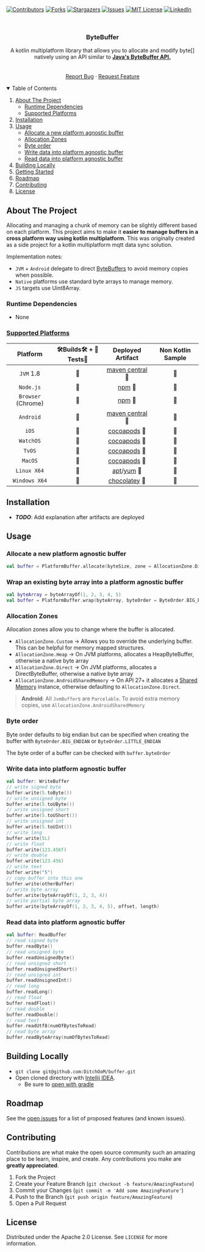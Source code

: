 [![Contributors][contributors-shield]][contributors-url]
[![Forks][forks-shield]][forks-url]
[![Stargazers][stars-shield]][stars-url]
[![Issues][issues-shield]][issues-url]
[![MIT License][license-shield]][license-url]
[![LinkedIn][linkedin-shield]][linkedin-url]


<!-- PROJECT LOGO -->
<!--suppress ALL -->

<br />
<p align="center">
<h3 align="center">ByteBuffer</h3>

<p align="center">
A kotlin multiplatform library that allows you to allocate and modify byte[] natively using an API similar to <a href="https://docs.oracle.com/javase/8/docs/api/java/nio/ByteBuffer.html"><strong>Java's ByteBuffer API.</strong></a>
<br />
<!-- <a href="https://github.com/DitchOoM/buffer"><strong>Explore the docs »</strong></a> -->
<br />
<br />
<!-- <a href="https://github.com/DitchOoM/buffer">View Demo</a>
· -->
<a href="https://github.com/DitchOoM/buffer/issues">Report Bug</a>
·
<a href="https://github.com/DitchOoM/buffer/issues">Request Feature</a>
</p>


<details open="open">
  <summary>Table of Contents</summary>
  <ol>
    <li>
      <a href="#about-the-project">About The Project</a>
      <ul>
        <li><a href="#runtime-dependencies">Runtime Dependencies</a></li>
      </ul>
      <ul>
        <li><a href="#supported-platforms">Supported Platforms</a></li>
      </ul>
    </li>
    <li><a href="#installation">Installation</a></li>
    <li>
      <a href="#usage">Usage</a>
      <ul>
        <li><a href="#allocate-a-new-platform-agnostic-buffer">Allocate a new platform agnostic buffer</a></li>
        <li><a href="#allocation-zone">Allocation Zones</a></li>
        <li><a href="#byte-order">Byte order</a></li>
        <li><a href="#write-data-into-platform-agnostic-buffer">Write data into platform agnostic buffer</a></li>
        <li><a href="#read-data-into-platform-agnostic-buffer">Read data into platform agnostic buffer</a></li>
      </ul>
    </li>
    <li>
      <a href="#building-locally">Building Locally</a>
    </li>
    <li><a href="#getting-started">Getting Started</a></li>
    <li><a href="#roadmap">Roadmap</a></li>
    <li><a href="#contributing">Contributing</a></li>
    <li><a href="#license">License</a></li>
  </ol>
</details>

## About The Project

Allocating and managing a chunk of memory can be slightly different based on each platform. This project aims to make
it **easier to manage buffers in a cross platform way using kotlin multiplatform**. This was originally created as a
side project for a kotlin multiplatform mqtt data sync solution.

Implementation notes:

* `JVM` + `Android` delegate to direct [ByteBuffers][byte-buffer-api] to avoid memory copies when possible.
* `Native` platforms use standard byte arrays to manage memory.
* `JS` targets use Uint8Array.

### Runtime Dependencies

* None

### [Supported Platforms](https://kotlinlang.org/docs/reference/mpp-supported-platforms.html)

| Platform | 🛠Builds🛠 + 🔬Tests🔬 | Deployed Artifact | Non Kotlin Sample |  
| :---: | :---: | :---: | :---: |
| `JVM` 1.8 |🚀| [maven central][maven-central] 🔮|🔮|
| `Node.js` |🚀|[npm][npm] 🔮|🔮|
| `Browser` (Chrome) |🚀|[npm][npm] 🔮|🔮|
| `Android` |🚀|[maven central][maven-central]  🔮|🔮|
| `iOS` |🚀|[cocoapods][cocoapods] 🔮|🔮|
| `WatchOS` |🚀|[cocoapods][cocoapods] 🔮|🔮|
| `TvOS` |🚀|[cocoapods][cocoapods] 🔮|🔮|
| `MacOS` |🚀|[cocoapods][cocoapods] 🔮|🔮|
| `Linux X64` |🚀|[apt][apt]/[yum][yum] 🔮|🔮|
| `Windows X64` |🚀|[chocolatey][chocolately] 🔮|🔮|

## Installation

- **_TODO_**: Add explanation after artifacts are deployed

## Usage

### Allocate a new platform agnostic buffer

```kotlin
val buffer = PlatformBuffer.allocate(byteSize, zone = AllocationZone.Direct, byteOrder = ByteOrder.BIG_ENDIAN)
```

### Wrap an existing byte array into a platform agnostic buffer

```kotlin
val byteArray = byteArrayOf(1, 2, 3, 4, 5)
val buffer = PlatformBuffer.wrap(byteArray, byteOrder = ByteOrder.BIG_ENDIAN)
```

### Allocation Zones
Allocation zones allow you to change where the buffer is allocated.
- `AllocationZone.Custom` -> Allows you to override the underlying buffer. This can be helpful for memory mapped structures.
- `AllocationZone.Heap` -> On JVM platforms, allocates a HeapByteBuffer, otherwise a native byte array
- `AllocationZone.Direct` -> On JVM platforms, allocates a DirectByteBuffer, otherwise a native byte array
- `AllocationZone.AndroidSharedMemory` -> On API 27+ it allocates a [Shared Memory](https://developer.android.com/reference/android/os/SharedMemory) instance, otherwise defaulting to `AllocationZone.Direct`.

> **Android**: All `JvmBuffer`s are `Parcelable`. To avoid extra memory copies, use `AllocationZone.AndroidSharedMemory`

### Byte order

Byte order defaults to big endian but can be specified when creating the buffer with `ByteOrder.BIG_ENDIAN`
or `ByteOrder.LITTLE_ENDIAN`

The byte order of a buffer can be checked with `buffer.byteOrder`

### Write data into platform agnostic buffer

```kotlin
val buffer: WriteBuffer
// write signed byte
buffer.write(5.toByte())
// write unsigned byte
buffer.write(5.toUByte())
// write unsigned short
buffer.write(5.toUShort())
// write unsigned int
buffer.write(5.toUInt())
// write long
buffer.write(5L)
// write float
buffer.write(123.456f)
// write double
buffer.write(123.456)
// write text
buffer.write("5")
// copy buffer into this one
buffer.write(otherBuffer)
// write byte array
buffer.write(byteArrayOf(1, 2, 3, 4))
// write partial byte array
buffer.write(byteArrayOf(1, 2, 3, 4, 5), offset, length)
```

### Read data into platform agnostic buffer

```kotlin
val buffer: ReadBuffer
// read signed byte
buffer.readByte()
// read unsigned byte
buffer.readUnsignedByte()
// read unsigned short
buffer.readUnsignedShort()
// read unsigned int
buffer.readUnsignedInt()
// read long
buffer.readLong()
// read float
buffer.readFloat()
// read double
buffer.readDouble()
// read text
buffer.readUtf8(numOfBytesToRead)
// read byte array
buffer.readByteArray(numOfBytesToRead)
```

## Building Locally

- `git clone git@github.com:DitchOoM/buffer.git`
- Open cloned directory with [Intellij IDEA](https://www.jetbrains.com/idea/download).
    - Be sure to [open with gradle](https://www.jetbrains.com/help/idea/gradle.html#gradle_import_project_start)

## Roadmap

See the [open issues](https://github.com/DitchOoM/buffer/issues) for a list of proposed features (and known issues).

## Contributing

Contributions are what make the open source community such an amazing place to be learn, inspire, and create. Any
contributions you make are **greatly appreciated**.

1. Fork the Project
2. Create your Feature Branch (`git checkout -b feature/AmazingFeature`)
3. Commit your Changes (`git commit -m 'Add some AmazingFeature'`)
4. Push to the Branch (`git push origin feature/AmazingFeature`)
5. Open a Pull Request

## License

Distributed under the Apache 2.0 License. See `LICENSE` for more information.

[contributors-shield]: https://img.shields.io/github/contributors/DitchOoM/buffer.svg?style=for-the-badge

[contributors-url]: https://github.com/DitchOoM/buffer/graphs/contributors

[forks-shield]: https://img.shields.io/github/forks/DitchOoM/buffer.svg?style=for-the-badge

[forks-url]: https://github.com/DitchOoM/buffer/network/members

[stars-shield]: https://img.shields.io/github/stars/DitchOoM/buffer.svg?style=for-the-badge

[stars-url]: https://github.com/DitchOoM/buffer/stargazers

[issues-shield]: https://img.shields.io/github/issues/DitchOoM/buffer.svg?style=for-the-badge

[issues-url]: https://github.com/DitchOoM/buffer/issues

[license-shield]: https://img.shields.io/github/license/DitchOoM/buffer.svg?style=for-the-badge

[license-url]: https://github.com/DitchOoM/buffer/blob/master/LICENSE.md

[linkedin-shield]: https://img.shields.io/badge/-LinkedIn-black.svg?style=for-the-badge&logo=linkedin&colorB=555

[linkedin-url]: https://www.linkedin.com/in/thebehera

[byte-buffer-api]: https://docs.oracle.com/javase/8/docs/api/java/nio/ByteBuffer.html

[maven-central]: https://search.maven.org/search?q=com.ditchoom

[npm]: https://www.npmjs.com/search?q=ditchoom-buffer

[cocoapods]: https://cocoapods.org/pods/DitchOoM-buffer

[apt]: https://packages.ubuntu.com/search?keywords=ditchoom&searchon=names&suite=groovy&section=all

[yum]: https://pkgs.org/search/?q=DitchOoM-buffer

[chocolately]: https://chocolatey.org/packages?q=DitchOoM-buffer
